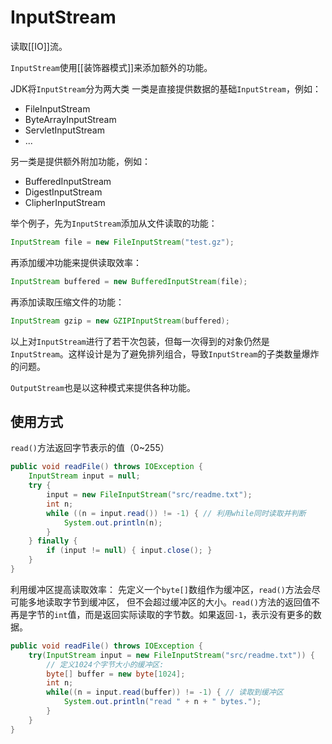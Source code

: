# InputStream

读取[[IO]]流。

`InputStream`使用[[装饰器模式]]来添加额外的功能。

JDK将`InputStream`分为两大类
一类是直接提供数据的基础`InputStream`，例如：
- FileInputStream
- ByteArrayInputStream
- ServletInputStream
- ...

另一类是提供额外附加功能，例如：
- BufferedInputStream
- DigestInputStream
- ClipherInputStream

举个例子，先为`InputStream`添加从文件读取的功能：
```java
InputStream file = new FileInputStream("test.gz");
```
再添加缓冲功能来提供读取效率：
```java
InputStream buffered = new BufferedInputStream(file);
```
再添加读取压缩文件的功能：
```java
InputStream gzip = new GZIPInputStream(buffered);
```
以上对`InputStream`进行了若干次包装，但每一次得到的对象仍然是`InputStream`。这样设计是为了避免排列组合，导致`InputStream`的子类数量爆炸的问题。

`OutputStream`也是以这种模式来提供各种功能。

## 使用方式

`read()`方法返回字节表示的值（0~255）
```java
public void readFile() throws IOException {
    InputStream input = null;
    try {
        input = new FileInputStream("src/readme.txt");
        int n;
        while ((n = input.read()) != -1) { // 利用while同时读取并判断
            System.out.println(n);
        }
    } finally {
        if (input != null) { input.close(); }
    }
}
```

利用缓冲区提高读取效率：
先定义一个`byte[]`数组作为缓冲区，`read()`方法会尽可能多地读取字节到缓冲区， 但不会超过缓冲区的大小。`read()`方法的返回值不再是字节的`int`值，而是返回实际读取的字节数。如果返回`-1`，表示没有更多的数据。
```java
public void readFile() throws IOException {
    try(InputStream input = new FileInputStream("src/readme.txt")) {
        // 定义1024个字节大小的缓冲区:
        byte[] buffer = new byte[1024];
        int n;
        while((n = input.read(buffer)) != -1) { // 读取到缓冲区
            System.out.println("read " + n + " bytes.");
        }
    }
}
```